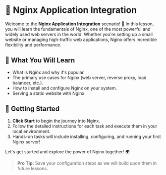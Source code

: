 # 🚀 Nginx Application Integration

Welcome to the **Nginx Application Integration** scenario! 🎉 In this lesson, you will learn the fundamentals of Nginx, one of the most powerful and widely used web servers in the world. Whether you're setting up a small website or managing high-traffic web applications, Nginx offers incredible flexibility and performance.

## 🌟 What You Will Learn

- What is Nginx and why it's popular.
- The primary use cases for Nginx (web server, reverse proxy, load balancer, etc.).
- How to install and configure Nginx on your system.
- Serving a static website with Nginx.
  
## 🚀 Getting Started

1. **Click Start** to begin the journey into Nginx.
2. Follow the detailed instructions for each task and execute them in your local environment.
3. Hands-on tasks will include installing, configuring, and running your first Nginx server!

Let's get started and explore the power of Nginx together! 🌍

> **Pro Tip:** Save your configuration steps as we will build upon them in future lessons.

